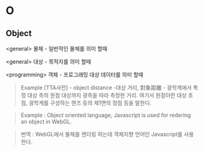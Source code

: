 # O

## Object

\<general\> 물체 - 일반적인 물체를 의미 할때

\<general\> 대상 - 목적지를 의미 할때 

\<programming\> 객체 - 프로그래밍 대상 데이터를 의미 할때 
> Example [TTA사전] - object distance -대상 거리, 對象距離 - 광학계에서 특정 대상 측의 원점 대상까지 광측을 따라 측정한 거리. 여기서 원점이란 대상 초점, 광학계를 구성하는 렌즈 등의 제1면의 정점 등을 말한다.

> Example : Object oriented language, Javascript is used for redering an object in WebGL.

> 번역 : WebGL에서 물체를 렌더링 하는데 객체지향 언어인 Javascript를 사용한다.  
